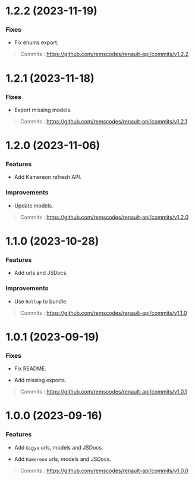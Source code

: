 # 1.2.2 (2023-11-19)

### Fixes

- Fix enums export.

> Commits : https://github.com/remscodes/renault-api/commits/v1.2.2

# 1.2.1 (2023-11-18)

### Fixes

- Export missing models.

> Commits : https://github.com/remscodes/renault-api/commits/v1.2.1

# 1.2.0 (2023-11-06)

### Features

- Add Kamereon refresh API.

### Improvements

- Update models.

> Commits : https://github.com/remscodes/renault-api/commits/v1.2.0

# 1.1.0 (2023-10-28)

### Features

- Add urls and JSDocs.

### Improvements

- Use `Rollup` to bundle.

> Commits : https://github.com/remscodes/renault-api/commits/v1.1.0

# 1.0.1 (2023-09-19)

### Fixes

- Fix README.

- Add missing exports.

> Commits : https://github.com/remscodes/renault-api/commits/v1.0.1

# 1.0.0 (2023-09-16)

### Features

- Add `Gigya` urls, models and JSDocs.

- Add `Kamereon` urls, models and JSDocs.

> Commits : https://github.com/remscodes/renault-api/commits/v1.0.0
